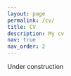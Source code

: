 ```yaml
---
layout: page
permalink: /cv/
title: CV
description: My cv
nav: true
nav_order: 2
---
```


Under construction 
